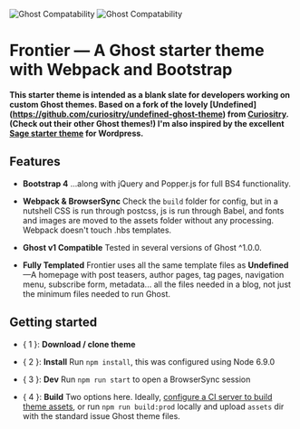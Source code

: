![Ghost Compatability](http://img.shields.io/badge/Compatible%20with%20Ghost-v1%20+-brightgreen.svg) ![Ghost Compatability](http://img.shields.io/badge/Compatible%20with%20Ghost%20LTS-v0.11.11%20+-brightgreen.svg)

Frontier — A Ghost starter theme with Webpack and Bootstrap
======================================================

**This starter theme is intended as a blank slate for developers working on custom Ghost themes. Based on a fork of the lovely [Undefined] (https://github.com/curiositry/undefined-ghost-theme) from [Curiositry](https://github.com/curiositry). (Check out their other Ghost themes!) I'm also inspired by the excellent [Sage starter theme](https://github.com/roots/sage) for Wordpress.**

## Features

- **Bootstrap 4** ...along with jQuery and Popper.js for full BS4 functionality.

- **Webpack & BrowserSync**  Check the `build` folder for config, but in a nutshell CSS is run through postcss, js is run through Babel, and fonts and images are moved to the assets folder without any processing. Webpack doesn't touch .hbs templates.

- **Ghost v1 Compatible** Tested in several versions of Ghost ^1.0.0.

- **Fully Templated** Frontier uses all the same template files as **Undefined**—A homepage with post teasers, author pages, tag pages, navigation menu, subscribe form, metadata... all the files needed in a blog, not just the minimum files needed to run Ghost.

## Getting started

- { 1 }: **Download / clone theme**

- { 2 }: **Install** Run `npm install`, this was configured using Node 6.9.0

- { 3 }: **Dev** Run `npm run start` to open a BrowserSync session

- { 4 }: **Build** Two options here. Ideally, [configure a CI server to build theme assets](https://jamesfacts.com/building-a-continuous-integration-pipeline-for-your-ghost-theme/), or run `npm run build:prod` locally and upload `assets` dir with the standard issue Ghost theme files.
